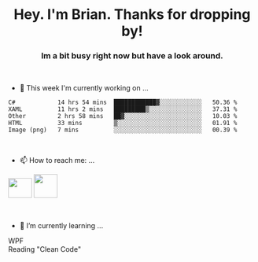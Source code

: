 <H1 align="center">Hey. I'm Brian. Thanks for dropping by!</H1>
<H3 align="center">Im a bit busy right now but have a look around.</H3>
<br/>

- 🔭 This week I'm currently working on ...
<!--START_SECTION:waka-->
```text
C#            14 hrs 54 mins  ████████████▓░░░░░░░░░░░░   50.36 % 
XAML          11 hrs 2 mins   █████████▒░░░░░░░░░░░░░░░   37.31 % 
Other         2 hrs 58 mins   ██▓░░░░░░░░░░░░░░░░░░░░░░   10.03 % 
HTML          33 mins         ▒░░░░░░░░░░░░░░░░░░░░░░░░   01.91 % 
Image (png)   7 mins          ░░░░░░░░░░░░░░░░░░░░░░░░░   00.39 % 
```
<!--END_SECTION:waka-->
<br/>

- 📫 How to reach me: ...
<p>
  <a href="https://www.linkedin.com/in/brian-appleton/"><img width="48" height="40" src="https://github.com/appleton6509/appleton6509/blob/main/linkedin.png?raw=true"></a>
    <a href="https://github.com/appleton6509"><img width="48" height="48" src="https://github.com/appleton6509/appleton6509/blob/main/github.png?raw=true"></a>
</p>
<br/>

- 🌱 I’m currently learning ...
<p>
WPF<br/> 
Reading "Clean Code"<br/>
</p>


<!--
**appleton6509/appleton6509** is a ✨ _special_ ✨ repository because its `README.md` (this file) appears on your GitHub profile.

